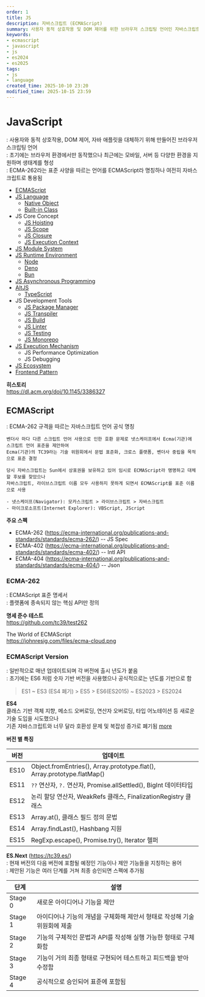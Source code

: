```yaml
---
order: 1
title: JS
description: 자바스크립트 (ECMAScript)
summary: 사용자 동적 상호작용 및 DOM 제어를 위한 브라우저 스크립팅 언어인 자바스크립트 대한 개요
keywords:
- ecmascript
- javascript
- js
- es2024
- es2025
tags:
- js
- language
created_time: 2025-10-10 23:20
modified_time: 2025-10-15 23:59
---
```


# JavaScript 
: 사용자와 동적 상호작용, DOM 제어, 자바 애플릿을 대체하기 위해 만들어진 브라우저 스크립팅 언어  
: 초기에는 브라우저 환경에서만 동작했으나 최근에는 모바일, 서버 등 다양한 환경을 지원하며 생태계를 형성  
: ECMA-262라는 표준 사양을 따르는 언어를 ECMAScript라 명칭하나 여전히 자바스크립트로 통용됨  

- [ECMAScript](#ecmascript)
- [JS Language](./js-lang/index.md)
  - [Native Object](./js-object/object/index.md)
  - [Built-in Class](./js-object/class/index.md)
- JS Core Concept
  - [JS Hoisting](./js-hoisting.md)
  - [JS Scope](./js-scope.md)
  - [JS Closure](./js-closure.md)
  - [JS Execution Context](./js-execution-context.md)
- [JS Module System](./js-module-system.md)
- [JS Runtime Environment](./js-runtime-environment.md)
  - [Node](./ssjs-node/index.md)
  - [Deno](./ssjs-deno/index.md)
  - [Bun](./ssjs-bun/index.md)
- [JS Asynchronous Programming](./js-asyn-programming.md)
- [AltJS](./js-alt.md)
  - [TypeScript](./ts/index.md)
- JS Development Tools
  - [JS Package Manager](./js-package-manager.md)
  - [JS Transpiler](./js-tool-transpiler.md)
  - [JS Build](./js-tool-build.md)
  - [JS Linter](./js-tool-linter.md)
  - [JS Testing](./js-tool-testing.md)
  - [JS Monorepo](./js-tool-monorepo.md)
- [JS Execution Mechanism](./js-execution-mechanism.md)
  - JS Performance Optimization
  - JS Debugging
- [JS Ecosystem](./js-ecosystem.md)
- [Frontend Pattern](./frontend-pattern/index.md)


**히스토리**  
https://dl.acm.org/doi/10.1145/3386327  



## ECMAScript
: ECMA-262 규격을 따르는 자바스크립트 언어 공식 명칭  

```
벤더사 마다 다른 스크립트 언어 사용으로 인한 호환 문제로 넷스케이프에서 Ecma(기관)에 스크립트 언어 표준을 제안하여 
Ecma(기관)의 TC39라는 기술 위원회에서 문법 표준화, 크로스 플랫폼, 벤더사 중립을 목적으로 표준 결정

당시 자바스크립트는 Sun에서 상표권을 보유하고 있어 임시로 ECMAScript라 명명하고 대체할 후보를 찾았으나
자바스크립트, 라이브스크립트 이름 모두 사용하지 못하게 되면서 ECMAScript를 표준 이름으로 사용

- 넷스케이프(Navigator): 모카스크립트 > 라이브스크립트 > 자바스크립트   
- 마이크로소프트(Internet Explorer): VBScript, JScript 
```

**주요 스펙**
- ECMA-262 (https://ecma-international.org/publications-and-standards/standards/ecma-262/) -- JS Spec
- ECMA-402 (https://ecma-international.org/publications-and-standards/standards/ecma-402/) -- Intl API
- ECMA-404 (https://ecma-international.org/publications-and-standards/standards/ecma-404/) -- Json



### ECMA-262
: ECMAScript 표준 명세서  
: 플랫폼에 종속되지 않는 핵심 API만 정의  


**명세 준수 테스트**  
https://github.com/tc39/test262


The World of ECMAScript  
https://johnresig.com/files/ecma-cloud.png



### ECMAScript Version
: 일반적으로 매년 업데이트되며 각 버전에 출시 년도가 붙음  
: 초기에는 ES6 처럼 숫자 기반 버전을 사용했으나 공식적으로는 년도를 기반으로 함  

> ES1 ~ ES3 (ES4 폐기) > ES5 > ES6(ES2015) ~ ES2023 > ES2024


**ES4**  
클래스 기반 객체 지향, 메소드 오버로딩, 연산자 오버로딩, 타입 어노테이션 등 새로운 기술 도입을 시도했으나  
기존 자바스크립트와 너무 달라 호환성 문제 및 복잡성 증가로 폐기됨 [more](https://auth0.com/blog/the-real-story-behind-es4)


**버전 별 특징**

버전 | 업데이트
---|---
ES10 | Object.fromEntries(), Array.prototype.flat(), Array.prototype.flatMap()
ES11 | `??` 연산자, `?.` 연산자, Promise.allSettled(), BigInt 데이터타입
ES12 | 논리 할당 연산자, WeakRefs 클래스, FinalizationRegistry 클래스
ES13 | Array.at(), 클래스 필드 정의 문법
ES14 | Array.findLast(), Hashbang 지원
ES15 | RegExp.escape(), Promise.try(), Iterator 헬퍼


**ES.Next** (https://tc39.es/)  
: 현재 버전의 다음 버전에 포함될 예정인 기능이나 제안 기능들을 지칭하는 용어  
: 제안된 기능은 여러 단계를 거쳐 최종 승인되면 스펙에 추가됨  

단계 | 설명
---|---
Stage 0 | 새로운 아이디어나 기능을 제안
Stage 1 | 아이디어나 기능의 개념을 구체화해 제안서 형태로 작성해 기술 위원회에 제출
Stage 2 | 기능의 구체적인 문법과 API를 작성해 실행 가능한 형태로 구체화함
Stage 3 | 기능이 거의 최종 형태로 구현되어 테스트하고 피드백을 받아 수정함
Stage 4 | 공식적으로 승인되어 표준에 포함됨